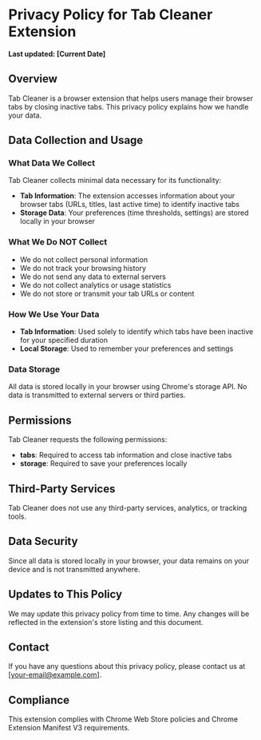 # Privacy Policy for Tab Cleaner Extension

**Last updated: [Current Date]**

## Overview

Tab Cleaner is a browser extension that helps users manage their browser tabs by closing inactive tabs. This privacy policy explains how we handle your data.

## Data Collection and Usage

### What Data We Collect

Tab Cleaner collects minimal data necessary for its functionality:

- **Tab Information**: The extension accesses information about your browser tabs (URLs, titles, last active time) to identify inactive tabs
- **Storage Data**: Your preferences (time thresholds, settings) are stored locally in your browser

### What We Do NOT Collect

- We do not collect personal information
- We do not track your browsing history
- We do not send any data to external servers
- We do not collect analytics or usage statistics
- We do not store or transmit your tab URLs or content

### How We Use Your Data

- **Tab Information**: Used solely to identify which tabs have been inactive for your specified duration
- **Local Storage**: Used to remember your preferences and settings

### Data Storage

All data is stored locally in your browser using Chrome's storage API. No data is transmitted to external servers or third parties.

## Permissions

Tab Cleaner requests the following permissions:

- **tabs**: Required to access tab information and close inactive tabs
- **storage**: Required to save your preferences locally

## Third-Party Services

Tab Cleaner does not use any third-party services, analytics, or tracking tools.

## Data Security

Since all data is stored locally in your browser, your data remains on your device and is not transmitted anywhere.

## Updates to This Policy

We may update this privacy policy from time to time. Any changes will be reflected in the extension's store listing and this document.

## Contact

If you have any questions about this privacy policy, please contact us at [your-email@example.com].

## Compliance

This extension complies with Chrome Web Store policies and Chrome Extension Manifest V3 requirements.
